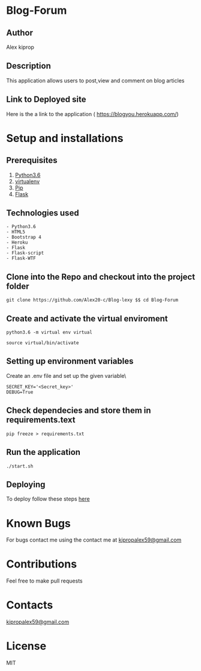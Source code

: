 # Blog-Forum
## Author
Alex kiprop
## Description
This application allows users to post,view and comment on blog articles
## Link to Deployed site
Here is the a link to the application ( https://blogyou.herokuapp.com/)

# Setup and installations
## Prerequisites
1. [Python3.6](https://www.python.org/)
2. [virtualenv](https://docs.python-guide.org/dev/virtualenvs/)
3. [Pip](https://pypi.org/)
4.  [Flask](http://flask.pocoo.org/)
## Technologies used
```
- Python3.6
- HTML5
- Bootstrap 4
- Heroku
- Flask
- Flask-script
- Flask-WTF

```
## Clone into the Repo and checkout into the project folder
```
git clone https://github.com/Alex20-c/Blog-lexy $$ cd Blog-Forum

```
## Create and activate the virtual enviroment
```
python3.6 -m virtual env virtual

```
```
source virtual/bin/activate
```
## Setting up environment variables
 Create an .env file and set up the given variable\
 ```
 SECRET_KEY='<Secret_key>'
 DEBUG=True
```
## Check dependecies and store them in requirements.text

```
pip freeze > requirements.txt

```
## Run the application
```
./start.sh
```
## Deploying
To deploy follow these steps [here](https://medium.com/the-andela-way/deploying-a-python-flask-app-to-heroku-41250bda27d0)

# Known Bugs
For bugs contact me using the contact me at kipropalex59@gmail.com

# Contributions

Feel free to make pull requests
# Contacts

kipropalex59@gmail.com

# License

MIT